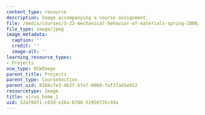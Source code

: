 ```yaml
---
content_type: resource
description: Image accompanying a course assignment.
file: /media/courses/3-22-mechanical-behavior-of-materials-spring-2008/52af0d71c83de26ab78851956735c49a_virus_home_1.jpg
file_type: image/jpeg
image_metadata:
  caption: ''
  credit: ''
  image-alt: ''
learning_resource_types:
- Projects
ocw_type: OCWImage
parent_title: Projects
parent_type: CourseSection
parent_uid: 8388cfe3-4b2f-b7e7-0060-faf27a65e652
resourcetype: Image
title: virus_home_1
uid: 52af0d71-c83d-e26a-b788-51956735c49a
---
```

